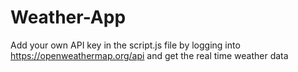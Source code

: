# Weather-App
Add your own API key in the script.js file by logging into https://openweathermap.org/api and get the real time weather data
